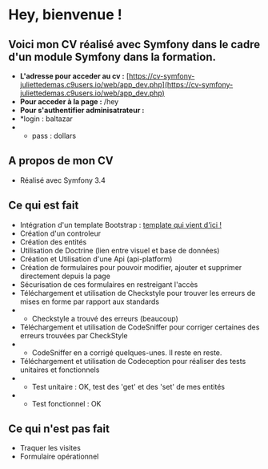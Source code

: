 # Hey, bienvenue !

## Voici mon CV réalisé avec Symfony dans le cadre d'un module Symfony dans la formation.

* **L'adresse pour acceder au cv :** [https://cv-symfony-juliettedemas.c9users.io/web/app_dev.php](https://cv-symfony-juliettedemas.c9users.io/web/app_dev.php)
* **Pour acceder à la page :** /hey
* **Pour s'authentifier adminisatrateur :**
* *login : baltazar
* * pass : dollars


## A propos de mon CV

* Réalisé avec Symfony 3.4

## Ce qui est fait

* Intégration d'un template Bootstrap : [template qui vient d'ici !](https://uicookies.com/downloads/myprofile-simple-html-resume-website-template/)
* Création d'un controleur
* Création des entités
* Utilisation de Doctrine (lien entre visuel et base de données)
* Création et Utilisation d'une Api (api-platform)
* Création de formulaires pour pouvoir modifier, ajouter et supprimer directement depuis la page
* Sécurisation de ces formulaires en restreigant l'accès
* Téléchargement et utilisation de Checkstyle pour trouver les erreurs de mises en forme par rapport aux standards
* * Checkstyle a trouvé des erreurs (beaucoup)
* Téléchargement et utilisation de CodeSniffer pour corriger certaines des erreurs trouvées par CheckStyle
* * CodeSniffer en a corrigé quelques-unes. Il reste en reste.
* Téléchargement et utilisation de Codeception pour réaliser des tests unitaires et fonctionnels
* * Test unitaire : OK, test des 'get' et des 'set' de mes entités
* * Test fonctionnel : OK

## Ce qui n'est pas fait

* Traquer les visites
* Formulaire opérationnel

